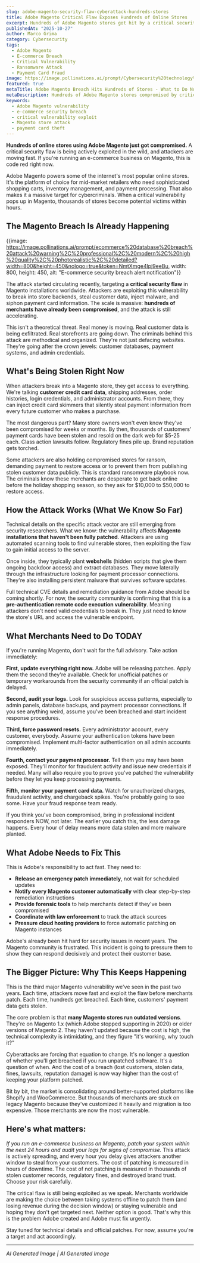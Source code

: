 ```yaml
---
slug: adobe-magento-security-flaw-cyberattack-hundreds-stores
title: Adobe Magento Critical Flaw Exposes Hundreds of Online Stores
excerpt: Hundreds of Adobe Magento stores got hit by a critical security vulnerability. Here's what merchants need to do right now to prevent getting ransomed.
publishedAt: "2025-10-27"
author: Marco Grima
category: Cybersecurity
tags:
  - Adobe Magento
  - E-commerce Breach
  - Critical Vulnerability
  - Ransomware Attack
  - Payment Card Fraud
image: https://image.pollinations.ai/prompt/Cybersecurity%20technology%2C%20Adobe%20Magento%20vulnerability%2C%20e-commerce%20security%20breach%2C%20professional%2C%20modern%2C%20high%20quality%2C%20photorealistic%2C%20detailed?width=1200&height=600&nologo=true&token=NmtXmge4lpj9eeBu
featured: true
metaTitle: Adobe Magento Breach Hits Hundreds of Stores - What to Do Now
metaDescription: Hundreds of Adobe Magento stores compromised by critical security flaw. Attackers stealing payment data and ransoming stores. Here's how to protect yourself.
keywords:
  - Adobe Magento vulnerability
  - e-commerce security breach
  - critical vulnerability exploit
  - Magento store attack
  - payment card theft
---
```


**Hundreds of online stores using Adobe Magento just got compromised.** A critical security flaw is being actively exploited in the wild, and attackers are moving fast. If you're running an e-commerce business on Magento, this is code red right now.

Adobe Magento powers some of the internet's most popular online stores. It's the platform of choice for mid-market retailers who need sophisticated shopping carts, inventory management, and payment processing. That also makes it a massive target for cybercriminals. When a critical vulnerability pops up in Magento, thousands of stores become potential victims within hours.

## The Magento Breach Is Already Happening

{{image: https://image.pollinations.ai/prompt/ecommerce%20database%20breach%20attack%20warning%2C%20professional%2C%20modern%2C%20high%20quality%2C%20photorealistic%2C%20detailed?width=800&height=450&nologo=true&token=NmtXmge4lpj9eeBu, width: 800, height: 450, alt: "E-commerce security breach alert notification"}}

The attack started circulating recently, targeting a **critical security flaw** in Magento installations worldwide. Attackers are exploiting this vulnerability to break into store backends, steal customer data, inject malware, and siphon payment card information. The scale is massive: **hundreds of merchants have already been compromised**, and the attack is still accelerating.

This isn't a theoretical threat. Real money is moving. Real customer data is being exfiltrated. Real storefronts are going down. The criminals behind this attack are methodical and organized. They're not just defacing websites. They're going after the crown jewels: customer databases, payment systems, and admin credentials.

## What's Being Stolen Right Now

When attackers break into a Magento store, they get access to everything. We're talking **customer credit card data**, shipping addresses, order histories, login credentials, and administrator accounts. From there, they can inject credit card skimmers that silently steal payment information from every future customer who makes a purchase.

The most dangerous part? Many store owners won't even know they've been compromised for weeks or months. By then, thousands of customers' payment cards have been stolen and resold on the dark web for $5-25 each. Class action lawsuits follow. Regulatory fines pile up. Brand reputation gets torched.

Some attackers are also holding compromised stores for ransom, demanding payment to restore access or to prevent them from publishing stolen customer data publicly. This is standard ransomware playbook now. The criminals know these merchants are desperate to get back online before the holiday shopping season, so they ask for $10,000 to $50,000 to restore access.

## How the Attack Works (What We Know So Far)

Technical details on the specific attack vector are still emerging from security researchers. What we know: the vulnerability affects **Magento installations that haven't been fully patched**. Attackers are using automated scanning tools to find vulnerable stores, then exploiting the flaw to gain initial access to the server.

Once inside, they typically plant **webshells** (hidden scripts that give them ongoing backdoor access) and extract databases. They move laterally through the infrastructure looking for payment processor connections. They're also installing persistent malware that survives software updates.

Full technical CVE details and remediation guidance from Adobe should be coming shortly. For now, the security community is confirming that this is a **pre-authentication remote code execution vulnerability**. Meaning attackers don't need valid credentials to break in. They just need to know the store's URL and access the vulnerable endpoint.

## What Merchants Need to Do TODAY

If you're running Magento, don't wait for the full advisory. Take action immediately:

**First, update everything right now.** Adobe will be releasing patches. Apply them the second they're available. Check for unofficial patches or temporary workarounds from the security community if an official patch is delayed.

**Second, audit your logs.** Look for suspicious access patterns, especially to admin panels, database backups, and payment processor connections. If you see anything weird, assume you've been breached and start incident response procedures.

**Third, force password resets.** Every administrator account, every customer, everybody. Assume your authentication tokens have been compromised. Implement multi-factor authentication on all admin accounts immediately.

**Fourth, contact your payment processor.** Tell them you may have been exposed. They'll monitor for fraudulent activity and issue new credentials if needed. Many will also require you to prove you've patched the vulnerability before they let you keep processing payments.

**Fifth, monitor your payment card data.** Watch for unauthorized charges, fraudulent activity, and chargeback spikes. You're probably going to see some. Have your fraud response team ready.

If you think you've been compromised, bring in professional incident responders NOW, not later. The earlier you catch this, the less damage happens. Every hour of delay means more data stolen and more malware planted.

## What Adobe Needs to Fix This

This is Adobe's responsibility to act fast. They need to:

- **Release an emergency patch immediately**, not wait for scheduled updates
- **Notify every Magento customer automatically** with clear step-by-step remediation instructions
- **Provide forensic tools** to help merchants detect if they've been compromised
- **Coordinate with law enforcement** to track the attack sources
- **Pressure cloud hosting providers** to force automatic patching on Magento instances

Adobe's already been hit hard for security issues in recent years. The Magento community is frustrated. This incident is going to pressure them to show they can respond decisively and protect their customer base.

## The Bigger Picture: Why This Keeps Happening

This is the third major Magento vulnerability we've seen in the past two years. Each time, attackers move fast and exploit the flaw before merchants patch. Each time, hundreds get breached. Each time, customers' payment data gets stolen.

The core problem is that **many Magento stores run outdated versions**. They're on Magento 1.x (which Adobe stopped supporting in 2020) or older versions of Magento 2. They haven't updated because the cost is high, the technical complexity is intimidating, and they figure "it's working, why touch it?"

Cyberattacks are forcing that equation to change. It's no longer a question of whether you'll get breached if you run unpatched software. It's a question of when. And the cost of a breach (lost customers, stolen data, fines, lawsuits, reputation damage) is now way higher than the cost of keeping your platform patched.

Bit by bit, the market is consolidating around better-supported platforms like Shopify and WooCommerce. But thousands of merchants are stuck on legacy Magento because they've customized it heavily and migration is too expensive. Those merchants are now the most vulnerable.

## Here's what matters:

*If you run an e-commerce business on Magento, patch your system within the next 24 hours and audit your logs for signs of compromise.* This attack is actively spreading, and every hour you delay gives attackers another window to steal from your customers. The cost of patching is measured in hours of downtime. The cost of not patching is measured in thousands of stolen customer records, regulatory fines, and destroyed brand trust. Choose your risk carefully.

The critical flaw is still being exploited as we speak. Merchants worldwide are making the choice between taking systems offline to patch them (and losing revenue during the decision window) or staying vulnerable and hoping they don't get targeted next. Neither option is good. That's why this is the problem Adobe created and Adobe must fix urgently.

Stay tuned for technical details and official patches. For now, assume you're a target and act accordingly.

---

*AI Generated Image | AI Generated Image*